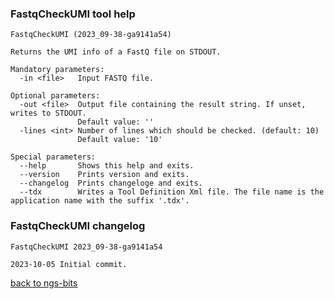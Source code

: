 ### FastqCheckUMI tool help
	FastqCheckUMI (2023_09-38-ga9141a54)
	
	Returns the UMI info of a FastQ file on STDOUT.
	
	Mandatory parameters:
	  -in <file>   Input FASTQ file.
	
	Optional parameters:
	  -out <file>  Output file containing the result string. If unset, writes to STDOUT.
	               Default value: ''
	  -lines <int> Number of lines which should be checked. (default: 10)
	               Default value: '10'
	
	Special parameters:
	  --help       Shows this help and exits.
	  --version    Prints version and exits.
	  --changelog  Prints changeloge and exits.
	  --tdx        Writes a Tool Definition Xml file. The file name is the application name with the suffix '.tdx'.
	
### FastqCheckUMI changelog
	FastqCheckUMI 2023_09-38-ga9141a54
	
	2023-10-05 Initial commit.
[back to ngs-bits](https://github.com/imgag/ngs-bits)